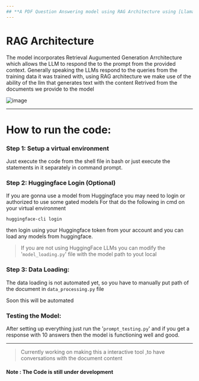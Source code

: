 ```yaml
---
## **A PDF Question Answering model using RAG Architecture using [LlamaIndex🦙](https://docs.llamaindex.ai/en/stable/)**
---
```


# **RAG Architecture**  
The model incorporates Retrieval Augumented Generation Arrchitecture which allows the LLM to respond the to the prompt from the provided context. Generally speaking the LLMs respond to the queries from the training data it was trained with, using RAG architecture we make use of the ability of the llm that generates text with the content Retrived from the documents we provide to the model

![image](https://blogs.nvidia.com/wp-content/uploads/2023/11/LangChain-2-LLM-with-a-retriveal-process.jpg)

---
# How to run the code:

### Step 1: Setup a virtual environment
Just execute the code from the shell file in bash or just execute the statements in it separately in command prompt.

### Step 2: Huggingface Login (Optional)
If you are gonna use a model from Huggingface you may need to login or authorized to use some gated models
For that do the following in cmd on your virtual environment

```
huggingface-cli login
```

then login using your Huggingface token from your account and you can load any models from huggingface.

> If you are not using HuggingFace LLMs you can modify the '`model_loading.py`' file with the model path to yout local 

### Step 3: Data Loading:

The data loading is not automated yet, so you have to manually put path of the document in `data_processing.py` file

Soon this will be automated


### Testing the Model:
After setting up everything just run the '`prompt_testing.py`' and if you get a response with 10 answers then the model is functioning well and good.



---
> Currently working on making this a interactive tool ,to have conversations with the document content
#### Note : The Code is still under development